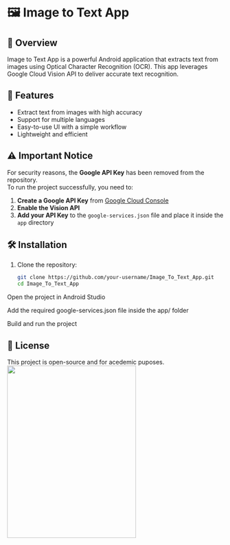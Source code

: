# 🖼️ Image to Text App  

## 📌 Overview  
Image to Text App is a powerful Android application that extracts text from images using Optical Character Recognition (OCR). This app leverages Google Cloud Vision API to deliver accurate text recognition.  

## 🚀 Features  
- Extract text from images with high accuracy  
- Support for multiple languages  
- Easy-to-use UI with a simple workflow  
- Lightweight and efficient  

## ⚠️ Important Notice  
For security reasons, the **Google API Key** has been removed from the repository.  
To run the project successfully, you need to:  
1. **Create a Google API Key** from [Google Cloud Console](https://console.cloud.google.com/)  
2. **Enable the Vision API**  
3. **Add your API Key** to the `google-services.json` file and place it inside the `app` directory  

## 🛠️ Installation  
1. Clone the repository:  
   ```sh
   git clone https://github.com/your-username/Image_To_Text_App.git
   cd Image_To_Text_App
Open the project in Android Studio

Add the required google-services.json file inside the app/ folder

Build and run the project 

## 📜 License
This project is open-source and for acedemic puposes.
<img src="https://github.com/user-attachments/assets/90b35144-bb59-4540-9ea4-b8ff2d71916c" width="300" height="400">



